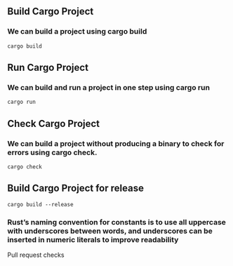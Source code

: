 ## Build Cargo Project

### We can build a project using cargo build

`cargo build`

## Run Cargo Project

### We can build and run a project in one step using cargo run

`cargo run`

## Check Cargo Project

### We can build a project without producing a binary to check for errors using cargo check.

`cargo check`

## Build Cargo Project for release

`cargo build --release`

### Rust’s naming convention for constants is to use all uppercase with underscores between words, and underscores can be inserted in numeric literals to improve readability

Pull request checks
